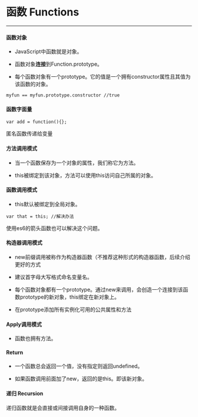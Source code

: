 # 函数 Functions
---

#### 函数对象

- JavaScript中函数就是对象。

- 函数对象**连接**到Function.prototype。

- 每个函数对象有一个prototype。它的值是一个拥有constructor属性且其值为该函数的对象。
```
myfun == myfun.prototype.constructor //true
```

#### 函数字面量

```
var add = function(){};
```
匿名函数传递给变量

#### 方法调用模式

- 当一个函数保存为一个对象的属性，我们称它为方法。

- this被绑定到该对象，方法可以使用this访问自己所属的对象。

#### 函数调用模式

- this默认被绑定到全局对象。
````
var that = this; //解决办法
````

使用es6的箭头函数也可以解决这个问题。

#### 构造器调用模式

- new前缀调用被称作为构造器函数（不推荐这种形式的构造器函数，后续介绍更好的方式

- 建议首字母大写格式命名变量名。

- 每个函数对象都有一个prototype。通过new来调用，会创造一个连接到该函数prototype的新对象，this绑定在新对象上。

- 在prototype添加所有实例化可用的公共属性和方法

#### Apply调用模式

- 函数也拥有方法。

#### Return

- 一个函数总会返回一个值，没有指定则返回undefined。

- 如果函数调用前面加了new，返回的是this。即该新对象。

#### 递归 Recursion

递归函数就是会直接或间接调用自身的一种函数。













